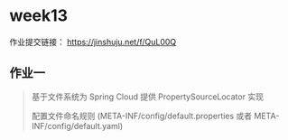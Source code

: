 # week13

作业提交链接： https://jinshuju.net/f/QuL00Q
        
## 作业一

> 基于文件系统为 Spring Cloud 提供 PropertySourceLocator 实现
> 
> 配置文件命名规则 (META-INF/config/default.properties 或者 META-INF/config/default.yaml)
